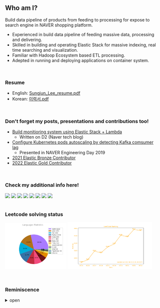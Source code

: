 ## Who am I?

Build data pipeline of products from feeding to processing for expose to search engine in NAVER shopping platform.
- Experienced in build data pipeline of feeding massive data, processing and delivering.
- Skilled in building and operating Elastic Stack for massive indexing, real time searching and visualization.
- Familiar with Hadoop Ecosystem based ETL processing.
- Adepted in running and deploying applications on container system.

<br>

### Resume
- English: [Sungjun_Lee_resume.pdf](https://github.com/occidere/occidere/blob/master/Sungjun_resume_may_2021.pdf)
- Korean: [이력서.pdf](https://github.com/occidere/occidere/blob/master/%EC%9D%B4%EC%84%B1%EC%A4%80_%EC%9D%B4%EB%A0%A5%EC%84%9C.pdf)

<br>

### Don't forget my posts, presentations and contributions too!
- [Build monitioring system using Elastic Stack + Lambda](https://d2.naver.com/helloworld/9878588)
    - Written on D2 (Naver tech blog)
- [Configure Kubernetes pods autoscaling by detecting Kafka comsumer lag](https://blog.naver.com/occidere/221758990374)
    - Presented in NAVER Engineering Day 2019
- [2021 Elastic Bronze Contributor](https://www.credential.net/557b8611-e161-4a5b-92bb-6b7ea5a0af7d#gs.tgcl3w)
- [2022 Elastic Gold Contributor](https://www.credential.net/1d4f6266-5cec-4f10-b247-01b04d129fb4)


<br>

### Check my additional info here!
<div align="left">
    <a target="_blank" href="https://www.acmicpc.net/user/occidere"><img src="https://postfiles.pstatic.net/MjAxOTEyMjRfMjA5/MDAxNTc3MTkyNTc5Mjkx.p_Tb59oUPn3vNNRJKnSZWPTkdxywV0MRotMO8ARxFm8g.4Asj8GBetDaak_IRqUuIZirj7I52VXmA6ppxj25RI80g.PNG.occidere/boj.png?type=w773" width="34"></a>
    <a target="_blank" href="https://github.com/occidere"><img src="https://postfiles.pstatic.net/MjAxOTEyMjRfMjA2/MDAxNTc3MTkyNjQxMTE2.gKbaF34cMk4H7gGeNL6OO6ARFXgrxra1iSvn3DRFzAMg.TWVLm42SKE4yDn_eMTaU9BGEnU2YSbEV0pf8bHM0UjEg.PNG.occidere/GitHub-Mark-120px-plus.png?type=w773" width="34"></a>
    <a target="_blank" href="https://leetcode.com/occidere/"><img src="https://postfiles.pstatic.net/MjAxOTEyMjRfMTk3/MDAxNTc3MTg4NDQzMTIy.n_jenY3BIC-He28ImL6vn8vg0z9UYs_BRkKKPHedfc8g.a4GQ31rz_ZGbJgDI54-dxdi4H4cB4Ce0XrK628CcM-og.PNG.occidere/SE-14b86d8e-1155-4ec3-8d67-546e1ebbe9d3.png?type=w773" width="34"></a>
    <a target="_blank" href="https://stackoverflow.com/users/7110084/occidere"><img src="https://postfiles.pstatic.net/MjAxOTEyMjRfMTk0/MDAxNTc3MTkyNjgwNDUx.qFUpU_hMNZlpNcwmIOY8elNvGXEAwDPzJvrdD-0aWOIg.U8ESjAzaZYJYJoLYGDbk8N6QEiZWeOEIbGoY4VJBzc4g.PNG.occidere/stackoverflow-512.png?type=w773" width="34"></a>
    <a target="_blank" href="https://www.linkedin.com/in/sungjun-lee/"><img src="https://postfiles.pstatic.net/MjAxOTEyMjRfODYg/MDAxNTc3MTkyMTc4OTc3.qeoVgMlHyM-yRMraNaqGOhVQPWcWF1mr6LqQA1sZSZgg.xUnzMz4CwlPz5RaCYklHc0qnfs94KIgbhRZe0h9tCZQg.JPEG.occidere/SE-28328066-440e-4064-b86f-9ca78c93b191.jpg?type=w773" width="34"></a>
    <a target="_blank" href="https://blog.naver.com/occidere"><img src="https://postfiles.pstatic.net/MjAxOTEyMzBfMjQ3/MDAxNTc3Njg5NDIzNTM4.Bb4I_JcTmoJTw5QopVY1_2-fFosbZUPz9j35wERCsDQg._fb8TvSH60N4X1xSHHEtnn_uLKlrSHejTymmPLVXXr8g.PNG.occidere/NAVER_BLOG_LOGO.png?type=w773" width="34"></a>
    <a target="_blank" href="https://www.credential.net/557b8611-e161-4a5b-92bb-6b7ea5a0af7d#gs.tgcl3w"><img src="https://postfiles.pstatic.net/MjAyMTAyMjBfMjc2/MDAxNjEzNzk1NDMwMzE2.QbUhjGK_KclGbVlj_Ksey00IZRy3-KEZy4TWF3MFUfsg.Q_mQ5tHqjKPhBywRXmplV3d4gekyAOB9rSwi7nHqbJAg.PNG.occidere/161378286475.png?type=w773" width="34"></a>
    <a target="_blank" href="https://www.credential.net/1d4f6266-5cec-4f10-b247-01b04d129fb4"><img src="https://api.accredible.com/v1/frontend/credential_website_embed_image/badge/46135983" width=34"/></a>
</div>

<br>

### Leetcode solving status

<p float="left">
  <img src="https://raw.githubusercontent.com/occidere/leetcode/master/analysis/output/language_statistics.png" width="40%"/>
  <img src="https://raw.githubusercontent.com/occidere/leetcode/master/analysis/output/ranking_graph.png" width="55%"/>
</p>


<br>


### Reminiscence
<details>
    <summary>open</summary>

#### My team at Shopping DI in NAVER Corp.

<img src="https://postfiles.pstatic.net/MjAyMTAxMTlfMjE1/MDAxNjExMDMyMzg5NTAw.xSNDn09xgTHCEkRKAZycHWnuBp5sJDp3JDyOYLcz_e4g.Y9RDN_KAXRroRvUEgyymLDc4J07i5jPDgTsmNQdzIT0g.JPEG.occidere/IMG_0969.JPG?type=w773" width="500" />

> ⓒ 2021. [minSW](https://github.com/minSW) all rights reserved.
    
</details>


